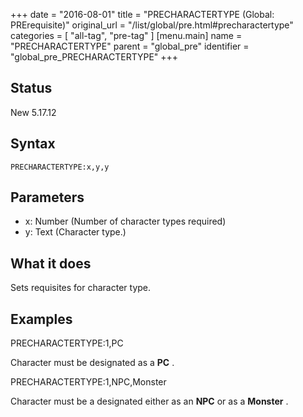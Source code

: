 +++
date = "2016-08-01"
title = "PRECHARACTERTYPE (Global: PRErequisite)"
original_url = "/list/global/pre.html#precharactertype"
categories = [ "all-tag", "pre-tag" ]
[menu.main]
    name = "PRECHARACTERTYPE"
    parent = "global_pre"
    identifier = "global_pre_PRECHARACTERTYPE"
+++

## Status

New 5.17.12

## Syntax

`PRECHARACTERTYPE:x,y,y`

## Parameters

-   x: Number (Number of character types required)
-   y: Text (Character type.)



What it does
------------

Sets requisites for character type.

Examples
--------

PRECHARACTERTYPE:1,PC

Character must be designated as a **PC** .

PRECHARACTERTYPE:1,NPC,Monster

Character must be a designated either as an **NPC** or as a **Monster**
.

